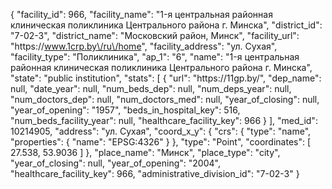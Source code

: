 {
    "facility_id": 966,
    "facility_name": "1-я центральная районная клиническая поликлиника Центрального района г. Минска",
    "district_id": "7-02-3",
    "district_name": "Московский район, Минск",
    "facility_url": "https:\/\/www.1crp.by\/ru\/home",
    "facility_address": "ул. Сухая",
    "facility_type": "Поликлиника",
    "ap_1": "6",
    "name": "1-я центральная районная клиническая поликлиника Центрального района г. Минска",
    "state": "public institution",
    "stats": [
        {
            "url": "https:\/\/11gp.by\/",
            "dep_name": null,
            "date_year": null,
            "num_beds_dep": null,
            "num_deps_year": null,
            "num_doctors_dep": null,
            "num_doctors_med": null,
            "year_of_closing": null,
            "year_of_opening": "1957",
            "beds_in_hospital_key": 516,
            "num_beds_facility_year": null,
            "healthcare_facility_key": 966
        }
    ],
    "med_id": 10214905,
    "address": "ул. Сухая",
    "coord_x_y": {
        "crs": {
            "type": "name",
            "properties": {
                "name": "EPSG:4326"
            }
        },
        "type": "Point",
        "coordinates": [
            27.538,
            53.9036
        ]
    },
    "place_name": "Минск",
    "place_type": "city",
    "year_of_closing": null,
    "year_of_opening": "2004",
    "healthcare_facility_key": 966,
    "administrative_division_id": "7-02-3"
}